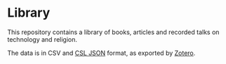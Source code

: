# Library
This repository contains a library of books, articles and recorded talks on technology and religion.

The data is in CSV and [CSL JSON](https://github.com/citation-style-language/schema) format, as exported by [Zotero](https://www.zotero.org/).

